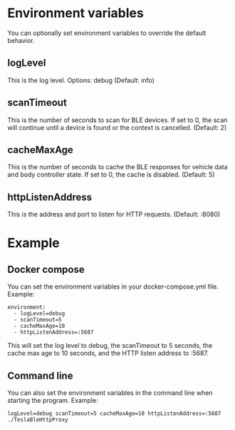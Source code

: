 # Environment variables

You can optionally set environment variables to override the default behavior.

## logLevel

This is the log level. Options: debug (Default: info)

## scanTimeout

This is the number of seconds to scan for BLE devices. If set to 0, the scan will continue until a device is found or the context is cancelled. (Default: 2)

## cacheMaxAge

This is the number of seconds to cache the BLE responses for vehicle data and body controller state. If set to 0, the cache is disabled. (Default: 5)

## httpListenAddress

This is the address and port to listen for HTTP requests. (Default: :8080)

# Example

## Docker compose
You can set the environment variables in your docker-compose.yml file. Example:

```
environment:
  - logLevel=debug
  - scanTimeout=5
  - cacheMaxAge=10
  - httpListenAddress=:5687
```

This will set the log level to debug, the scanTimeout to 5 seconds, the cache max age to 10 seconds, and the HTTP listen address to :5687.

## Command line

You can also set the environment variables in the command line when starting the program. Example:

```
logLevel=debug scanTimeout=5 cacheMaxAge=10 httpListenAddress=:5687 ./TeslaBleHttpProxy
```

